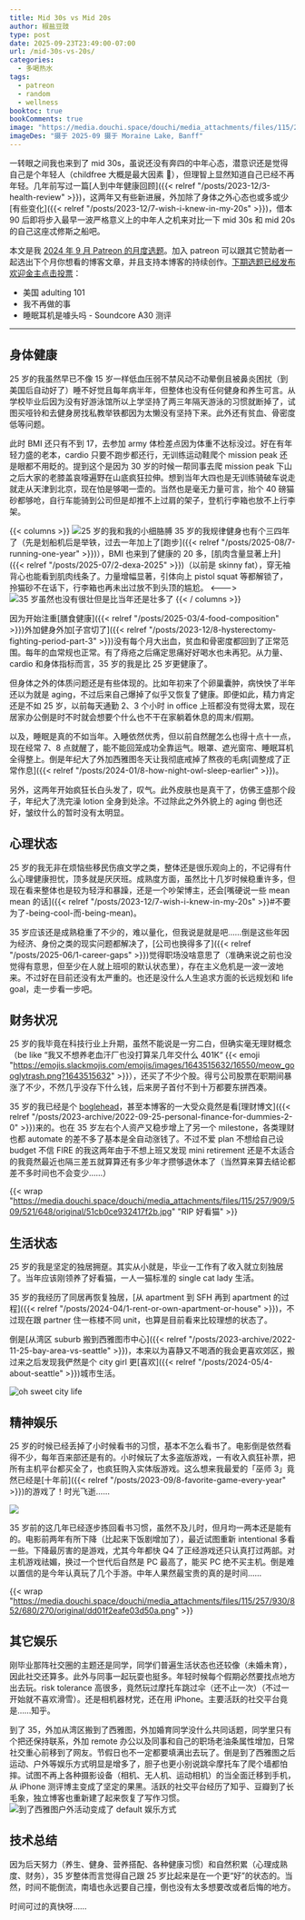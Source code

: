 ```yaml
---
title: Mid 30s vs Mid 20s
author: 椒盐豆豉
type: post
date: 2025-09-23T23:49:00-07:00
url: /mid-30s-vs-20s/
categories:
  - 多喝热水
tags:
  - patreon
  - random
  - wellness
booktoc: true
bookComments: true
image: "https://media.douchi.space/douchi/media_attachments/files/115/244/618/487/057/640/original/fd0fb6e895e4e073.jpg"
imageDes: "摄于 2025-09 摄于 Moraine Lake, Banff"
---
```


一转眼之间我也来到了 mid 30s，虽说还没有奔四的中年心态，潜意识还是觉得自己是个年轻人（childfree 大概是最大因素 🎉），但理智上显然知道自己已经不再年轻。几年前写过一篇[人到中年健康回顾]({{< relref "/posts/2023-12/3-health-review" >}})，这两年又有些新进展，外加除了身体之外心态也或多或少[有些变化]({{< relref "/posts/2023-12/7-wish-i-knew-in-my-20s" >}})，借本 90 后即将步入最早一波严格意义上的中年人之机来对比一下 mid 30s 和 mid 20s 的自己这座忒修斯之船吧。

<!--more-->

本文是我 [2024 年 9 月 Patreon 的月度选题](https://www.patreon.com/posts/2025-nian-9-yue-137131733)。加入 patreon 可以跟其它赞助者一起选出下个月你想看的博客文章，并且支持本博客的持续创作。[下期选题已经发布欢迎金主点击投票](https://www.patreon.com/posts/139526787)：
- 美国 adulting 101
- 我不再做的事
- 睡眠耳机是噱头吗 - Soundcore A30 测评

---

## 身体健康

25 岁的我虽然早已不像 15 岁一样低血压弱不禁风动不动晕倒且被鼻炎困扰（到美国后自动好了）睡不好觉且每年病半年，但整体也没有任何健身和养生可言。从学校毕业后因为没有好游泳馆所以上学坚持了两三年隔天游泳的习惯就断掉了，试图买哑铃和去健身房找私教举铁都因为太懒没有坚持下来。此外还有贫血、骨密度低等问题。

此时 BMI 还只有不到 17，去参加 army 体检差点因为体重不达标没过。好在有年轻力盛的老本，cardio 只要不跑步都还行，无训练运动鞋爬个 mission peak 还是眼都不用眨的。提到这个是因为 30 岁的时候一帮同事去爬 mission peak 下山之后大家的老膝盖哀嚎遍野在山底疯狂拉伸。想到当年大四也是无训练骑破车说走就走从天津到北京，现在怕是够喝一壶的。当然也是毫无力量可言，抬个 40 磅猫砂都够呛，自行车能骑到公司但是却推不上过肩的架子，登机行李箱也放不上行李架。

{{< columns >}}
![25 岁的我和我的小细胳膊](https://media.douchi.space/douchi/media_attachments/files/115/257/515/644/325/320/original/3d42dd44db92d03b.jpg)
35 岁的我规律健身也有个三四年了（先是划船机后是举铁，过去一年加上了[跑步]({{< relref "/posts/2025-08/7-running-one-year" >}})），BMI 也来到了健康的 20 多，[肌肉含量显著上升]({{< relref "/posts/2025-07/2-dexa-2025" >}})（以前是 skinny fat），穿无袖背心也能看到肌肉线条了。力量增幅显著，引体向上 pistol squat 等都解锁了，拎猫砂不在话下，行李箱也再未出过放不到头顶的尴尬。
<--->
![35 岁虽然也没有很壮但是比当年还是壮多了](https://media.douchi.space/douchi/media_attachments/files/114/728/689/323/159/802/original/10d22269c70fe613.jpg)
{{< / columns >}}

因为开始注重[膳食健康]({{< relref "/posts/2025-03/4-food-composition" >}})外加健身外加[子宫切了]({{< relref "/posts/2023-12/8-hysterectomy-fighting-period-part-3" >}})没有每个月大出血，贫血和骨密度都回到了正常范围。每年的血常规也正常。有了痔疮之后痛定思痛好好喝水也未再犯。从力量、cardio 和身体指标而言，35 岁的我是比 25 岁更健康了。

但身体之外的体质问题还是有些体现的。比如年初来了个卵巢囊肿，病怏怏了半年还以为就是 aging，不过后来自己爆掉了似乎又恢复了健康。即便如此，精力肯定还是不如 25 岁，以前每天通勤 2、3 个小时 in office 上班都没有觉得太累，现在居家办公倒是时不时就会想要个什么也不干在家躺着休息的周末/假期。

以及，睡眠是真的不如当年。入睡依然优秀，但以前自然醒怎么也得十点十一点，现在经常 7、8 点就醒了，能不能回笼成功全靠运气。眼罩、遮光窗帘、睡眠耳机全得整上。倒是年纪大了外加西雅图冬天让我彻底戒掉了熬夜的毛病[调整成了正常作息]({{< relref "/posts/2024-01/8-how-night-owl-sleep-earlier" >}})。

另外，这两年开始疯狂长白头发了，叹气。此外皮肤也是真干了，仿佛王盛那个段子，年纪大了洗完澡 lotion 全身到处涂。不过除此之外外貌上的 aging 倒也还好，皱纹什么的暂时没有太明显。

## 心理状态
25 岁的我无非在烦恼些移民伤痕文学之类，整体还是很乐观向上的，不记得有什么心理健康担忧，顶多就是厌厌班。成熟度方面，虽然比十几岁时候稳重许多，但现在看来整体也是较为轻浮和暴躁，还是一个吵架博主，还会[嘴硬说一些 mean mean 的话]({{< relref "/posts/2023-12/7-wish-i-knew-in-my-20s" >}}#不要为了-being-cool-而-being-mean)。

35 岁应该还是成熟稳重了不少的，难以量化，但我说是就是吧……倒是这些年因为经济、身份之类的现实问题都解决了，[公司也换得多了]({{< relref "/posts/2025-06/1-career-gaps" >}})觉得职场没啥意思了（准确来说之前也没觉得有意思，但至少在人就上班呗的默认状态里），存在主义危机是一波一波地来。不过好在目前还没有太严重的。也还是没什么人生追求方面的长远规划和 life goal，走一步看一步吧。

## 财务状况
25 岁的我毕竟在科技行业上升期，虽然不能说是一穷二白，但确实毫无理财概念（be like “我又不想养老血汗厂也没打算呆几年交什么 401K“ {{< emoji "https://emojis.slackmojis.com/emojis/images/1643515632/16550/meow_googlytrash.png?1643515632" >}}），还买了不少个股。得亏公司股票在职期间暴涨了不少，不然几乎没存下什么钱，后来房子首付不到十万都要东拼西凑。

35 岁的我已经是个 [boglehead](https://www.bogleheads.org/wiki/Main_Page?utm_source=blog.douchi.space)，甚至本博客的一大受众竟然是看[理财博文]({{< relref "/posts/2023-archive/2022-09-25-personal-finance-for-dummies-2-0" >}})来的。也在 35 岁左右个人资产又稳步增上了另一个 milestone，各类理财也都 automate 的差不多了基本是全自动涨钱了。不过不爱 plan 不想给自己设 budget 不信 FIRE 的我这两年由于不想上班又发现 mini retirement 还是不太适合的我竟然最近也隔三差五就算算还有多少年才攒够退休本了（当然算来算去结论都差不多时间也不会变少……）

{{< wrap "https://media.douchi.space/douchi/media_attachments/files/115/257/909/509/521/648/original/51cb0ce932417f2b.jpg" "RIP 好看猫" >}}
## 生活状态
25 岁的我是坚定的独居拥趸。其实从小就是，毕业一工作有了收入就立刻独居了。当年应该刚领养了好看猫，一人一猫标准的 single cat lady 生活。

35 岁的我经历了同居再恢复独居，[从 apartment 到 SFH 再到 apartment 的过程]({{< relref "/posts/2024-04/1-rent-or-own-apartment-or-house" >}})，不过现在跟 partner 住一栋楼不同 unit，也算是目前看来比较理想的状态了。

倒是[从湾区 suburb 搬到西雅图市中心]({{< relref "/posts/2023-archive/2022-11-25-bay-area-vs-seattle" >}})，本来以为喜静又不喝酒的我会更喜欢郊区，搬过来之后发现我俨然是个 city girl 更[喜欢]({{< relref "/posts/2024-05/4-about-seattle" >}})城市生活。

![oh sweet city life](https://media.douchi.space/douchi/media_attachments/files/109/401/407/005/043/530/original/ae6f6e42f41d6acf.jpeg)

## 精神娱乐
25 岁的时候已经丢掉了小时候看书的习惯，基本不怎么看书了。电影倒是依然看得不少，每年百来部还是有的。小时候玩了太多盗版游戏，一有收入疯狂补票，把所有主机平台都买全了，也疯狂购入实体版游戏。这么想来我最爱的「巫师 3」竟然已经是[十年前]({{< relref "/posts/2023-09/8-favorite-game-every-year" >}})的游戏了！时光飞逝…… 

![](https://media.douchi.space/douchi/media_attachments/files/115/257/809/383/982/322/original/86cee495129afb03.png)

35 岁前的这几年已经逐步拣回看书习惯，虽然不及儿时，但月均一两本还是能有的。电影前两年有所下降（比起来下饭剧增加了），最近试图重新 intentional 多看一些。下降最厉害的是游戏，尤其今年都快 Q4 了正经游戏还只认真打过两部。对主机游戏祛媚，换过一个世代后自然是 PC 最高了，能买 PC 绝不买主机。倒是难以置信的是今年认真玩了几个手游。中年人果然最宝贵的真的是时间……

{{< wrap "https://media.douchi.space/douchi/media_attachments/files/115/257/930/852/680/270/original/dd01f2eafe03d50a.png" >}}
## 其它娱乐
刚毕业那阵社交圈的主题还是同学，同学们普遍生活状态也还较像（未婚未育），因此社交还算多。此外与同事一起玩耍也挺多。年轻时候每个假期必然要找点地方出去玩。risk tolerance 高很多，竟然玩过摩托车跳过伞（还不止一次）（不过一开始就不喜欢滑雪）。还是相机器材党，还在用 iPhone。主要活跃的社交平台竟是……知乎。

到了 35，外加从湾区搬到了西雅图，外加婚育同学没什么共同话题，同学里只有个把还保持联系，外加 remote 办公以及同事和自己的职场老油条属性增加，日常社交重心前移到了网友。节假日也不一定都要填满出去玩了。倒是到了西雅图之后运动、户外等娱乐方式明显是增多了，胆子也更小别说跳伞摩托车了爬个墙都怕摔。试图不再上各种摄影设备（相机、无人机、运动相机）的当全面迁移到手机，从 iPhone 测评博主变成了坚定的果黑。活跃的社交平台经历了知乎、豆瓣到了长毛象，独立博客也重新建了起来恢复了写作习惯。
![到了西雅图户外活动变成了 default 娱乐方式](https://media.douchi.space/douchi/media_attachments/files/115/082/689/259/920/898/original/87fdba5861c91a17.png)

## 技术总结
因为后天努力（养生、健身、营养搭配、各种健康习惯）和自然积累（心理成熟度、财务），35 岁整体而言觉得自己跟 25 岁比起来是在一个更“好”的状态的。当然，时间不能倒流，南墙也永远要自己撞，倒也没有太多想要改或者后悔的地方。

时间可过的真快呀…… 